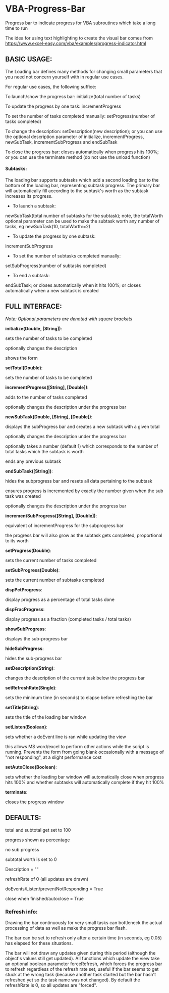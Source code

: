 # VBA-Progress-Bar
Progress bar to indicate progress for VBA subroutines which take a long time to run

The idea for using text highlighting to create the visual bar comes from https://www.excel-easy.com/vba/examples/progress-indicator.html

## BASIC USAGE:

 The Loading bar defines many methods for changing small parameters that you need not concern yourself with in regular use cases.
 
 For regular use cases, the following suffice:

 To launch/show the progress bar:                      initialize(total number of tasks)
 
 To update the progress by one task:                   incrementProgress
 
 To set the number of tasks completed manually:        setProgress(number of tasks completed)
 
 To change the description:                            setDescription(new description); or you can use the optional description parameter of initialize, incrementProgress, newSubTask, incrementSubProgress and endSubTask
 
 To close the progress bar:                            closes automatically when progress hits 100%; or you can use the terminate method (do not use the unload function)


 
 #### Subtasks:
 
 The loading bar supports subtasks which add a second loading bar to the bottom of the loading bar, representing subtask progress. The primary bar will automatically fill according to the subtask's worth as the subtask increases its progress.

+ To launch a subtask:                                  

 newSubTask(total number of subtasks for the subtask); note, the totalWorth optional parameter can be used to make the subtask worth any number of tasks, eg newSubTask(10, totalWorth:=2)
 
+ To update the progress by one subtask:                

 incrementSubProgress
 
+ To set the number of subtasks completed manually:    

 setSubProgress(number of subtasks completed)
 
+ To end a subtask:                                    

 endSubTask; or closes automatically when it hits 100%; or closes automatically when a new subtask is created


## FULL INTERFACE:

*Note: Optional parameters are denoted with square brackets* 

 **initialize(Double, [String])**:
 
   sets the number of tasks to be completed
   
   optionally changes the description
                         
   shows the form

 **setTotal(Double)**:
 
   sets the number of tasks to be completed

 **incrementProgress([String], [Double])**:
 
   adds to the number of tasks completed
   
   optionally changes the description under the progress bar

 **newSubTask(Double, [String], [Double])**:
 
   displays the subProgress bar and creates a new subtask with a given total
   
   optionally changes the description under the progress bar
   
   optionally takes a number (default 1) which corresponds to the number of total tasks which the subtask is worth
   
   ends any previous subtask

 **endSubTask([String])**:   
 
   hides the subprogress bar and resets all data pertaining to the subtask
                         
   ensures progress is incremented by exactly the number given when the sub task was created
                         
   optionally changes the description under the progress bar

 **incrementSubProgress([String], [Double])**:
 
   equivalent of incrementProgress for the subprogress bar
                         
   the progress bar will also grow as the subtask gets completed, proportional to its worth

 **setProgress(Double)**:
 
 sets the current number of tasks completed

 **setSubProgress(Double)**:
  
  sets the current number of subtasks completed

 **dispPctProgress**:        
 
 display progress as a percentage of total tasks done

 **dispFracProgress**:
 
 display progress as a fraction (completed tasks / total tasks)

 **showSubProgress**:
 
 displays the sub-progress bar

 **hideSubProgress**:        
 
 hides the sub-progress bar

 **setDescription(String)**:
 
 changes the description of the current task below the progress bar

 **setRefreshRate(Single)**: 
 
 sets the minimum time (in seconds) to elapse before refreshing the bar

 **setTitle(String)**:
 
 sets the title of the loading bar window

 **setListen(Boolean)**:
 
 sets whether a doEvent line is ran while updating the view
                         
  this allows MS word/excel to perform other actions while the script is running. Prevents the form from going blank occasionally with a message of "not responding", at a slight performance cost

 **setAutoClose(Boolean)**:  
 
 sets whether the loading bar window will automatically close when progress hits 100%
                         and whether subtasks will automatically complete if they hit 100%

 **terminate**:
 
 closes the progress window


## DEFAULTS:

 total and subtotal get set to 100
 
 progress shown as percentage
 
 no sub progress
 
 subtotal worth is set to 0
 
 Description = ""
 
 refreshRate of 0 (all updates are drawn)
 
 doEvents/Listen/preventNotResponding = True
 
 close when finished/autoclose = True


 ### Refresh info:
 Drawing the bar continuously for very small tasks can bottleneck the actual processing of data as well as make the progress bar flash.
 
 The bar can be set to refresh only after a certain time (in seconds, eg 0.05) has elapsed for these situations.
 
 The bar will not draw any updates given during this period (although the object's values still get updated).
 All functions which update the view take an optional boolean parameter forceRefresh, which forces the progress bar to refresh regardless of the refresh rate set, useful if the bar seems to get stuck at the wrong task (because another task started but the bar hasn't refreshed yet so the task name was not changed). By default the refreshRate is 0, so all updates are "forced".
